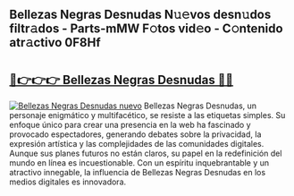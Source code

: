 ## Bellezas Negras Desnudas N𝚞𝚎vos desn𝚞dos filtr𝚊dos - Parts-mMW F𝚘tos vid𝚎o - C𝚘ntenido atr𝚊ctivo 0F8Hf

# <h2><a href="http://mbc11t.tromn.icu/?c=Bellezas+Negras+Desnudas">🔗👉👉👉 Bellezas Negras Desnudas 🔗🔗</a></h2>

[![Bellezas Negras Desnudas nuevo](https://i.imgur.com/pEAQMta.gif)](http://mbc11t.tromn.icu/?c=Bellezas+Negras+Desnudas)
Bellezas Negras Desnudas, un personaje enigmático y multifacético, se resiste a las etiquetas simples. Su enfoque único para crear una presencia en la web ha fascinado y provocado espectadores, generando debates sobre la privacidad, la expresión artística y las complejidades de las comunidades digitales. Aunque sus planes futuros no están claros, su papel en la redefinición del mundo en línea es incuestionable. Con un espíritu inquebrantable y un atractivo innegable, la influencia de Bellezas Negras Desnudas en los medios digitales es innovadora.
